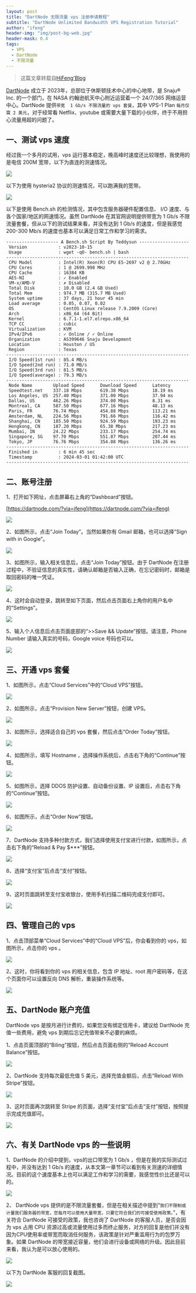 ```yaml
---
layout: post
title: "DartNode 无限流量 vps 注册申请教程"
subtitle: "DartNode Unlimited Bandwidth VPS Registration Tutorial"
author: "ifeng"
header-img: "img/post-bg-web.jpg"
header-mask: 0.4
tags:
  - VPS
  - DartNode
  - 不限流量
---
```


> 这篇文章转载自[HiFeng'Blog](https://www.hicairo.com/post/71.html)

[DartNode](https://dartnode.com/?via=ifeng) 成立于 2023年，总部位于休斯顿技术中心的中心地带，是 Snaju® Inc. 的一个部门，在 NASA 约翰逊航天中心附近运营着一个 24/7/365 网络运营中心。DartNode 提供`带宽  1 Gb/s 不限流量的 vps 套餐`，其中 VPS-1 Plan `每月仅需 2 美元`，对于经常看 Netflix、youtube 或需要大量下载的小伙伴，终于不用担心流量用超的问题了。

## 一、测试 vps 速度

经过我一个多月的试用，vps 运行基本稳定，晚高峰时速度还比较理想，我使用的是电信 200M 宽带，以下为直连的测速情况。

![](https://www.hicairo.com/zb_users/upload/2024/03/202403031709454179545169.webp)

以下为使用 hysteria2 协议的测速情况，可以跑满我的宽带。

![](https://www.hicairo.com/zb_users/upload/2024/03/202403031709454193313677.webp)

以下是使用 Bench.sh 的检测情况，其中包含服务器硬件配置信息、 I/O 速度、与各个国家/地区的网速情况。虽然 DartNode 在其官网说明提供带宽为  1 Gb/s 不限流量套餐，但从以下的测试结果来看，并没有达到 1 Gb/s 的速度，但是我感觉 200-300 Mb/s 的速度也基本可以满足日常工作和学习的需求。
```shell
-------------------- A Bench.sh Script By Teddysun -------------------
 Version            : v2023-10-15
 Usage              : wget -qO- bench.sh | bash
----------------------------------------------------------------------
 CPU Model          : Intel(R) Xeon(R) CPU E5-2697 v2 @ 2.70GHz
 CPU Cores          : 1 @ 2699.998 MHz
 CPU Cache          : 16384 KB
 AES-NI             : ✓ Enabled
 VM-x/AMD-V         : ✗ Disabled
 Total Disk         : 10.0 GB (2.4 GB Used)
 Total Mem          : 974.7 MB (315.7 MB Used)
 System uptime      : 37 days, 21 hour 45 min
 Load average       : 0.05, 0.07, 0.02
 OS                 : CentOS Linux release 7.9.2009 (Core)
 Arch               : x86_64 (64 Bit)
 Kernel             : 6.7.1-1.el7.elrepo.x86_64
 TCP CC             : cubic
 Virtualization     : KVM
 IPv4/IPv6          : ✓ Online / ✓ Online
 Organization       : AS399646 Snaju Development
 Location           : Houston / US
 Region             : Texas
----------------------------------------------------------------------
 I/O Speed(1st run) : 85.4 MB/s
 I/O Speed(2nd run) : 71.0 MB/s
 I/O Speed(3rd run) : 81.5 MB/s
 I/O Speed(average) : 79.3 MB/s
----------------------------------------------------------------------
 Node Name        Upload Speed      Download Speed      Latency
 Speedtest.net    337.18 Mbps       619.38 Mbps         18.19 ms
 Los Angeles, US  257.40 Mbps       371.00 Mbps         37.94 ms
 Dallas, US       462.26 Mbps       374.00 Mbps         8.31 ms
 Montreal, CA     587.50 Mbps       677.16 Mbps         48.13 ms
 Paris, FR        76.74 Mbps        454.88 Mbps         113.21 ms
 Amsterdam, NL    224.56 Mbps       791.66 Mbps         116.42 ms
 Shanghai, CN     185.50 Mbps       924.59 Mbps         193.23 ms
 Hongkong, CN     187.20 Mbps       65.38 Mbps          217.23 ms
 Mumbai, IN       24.22 Mbps        233.17 Mbps         254.74 ms
 Singapore, SG    97.70 Mbps        551.87 Mbps         207.44 ms
 Tokyo, JP        76.76 Mbps        354.08 Mbps         136.26 ms
----------------------------------------------------------------------
 Finished in        : 6 min 45 sec
 Timestamp          : 2024-03-01 01:42:00 UTC
----------------------------------------------------------------------
```

## 二、账号注册

1、打开如下网址，点击屏幕右上角的“Dashboard”按钮。

[https://dartnode.com/?via=ifeng](https://dartnode.com/?via=ifeng)

![](https://www.hicairo.com/zb_users/upload/2024/03/202403031709454291702729.webp)

2、如图所示，点击“Join Today”。当然如果你有 Gmail 邮箱，也可以选择“Sign with in Google”。

![](https://www.hicairo.com/zb_users/upload/2024/03/202403031709454369800314.webp)

3、如图所示，输入相关信息后，点击“Join Today”按钮。由于 DartNode 在注册过程中，不验证信息的真实性，请确认邮箱是否输入正确，在忘记密码时，邮箱是取回密码的唯一凭证。

![](https://www.hicairo.com/zb_users/upload/2024/03/202403031709454386275132.webp)

4、这时会自动登录，跳转至如下页面，然后点击页面右上角你的用户名中的“Settings”。

![](https://www.hicairo.com/zb_users/upload/2024/03/202403031709454409770083.webp)

5、输入个人信息后点击页面底部的“>>Save && Update”按钮。请注意，Phone Number 请输入真实的号码，Google voice 号码也可以。

![](https://www.hicairo.com/zb_users/upload/2024/03/202403031709454433135281.webp)

## 三、开通 vps 套餐

1、如图所示，点击“Cloud Services”中的“Cloud VPS”按钮。

![](https://www.hicairo.com/zb_users/upload/2024/03/202403031709454454504012.webp)

2、如图所示，点击“Provision New Server”按钮，创建 VPS。

![](https://www.hicairo.com/zb_users/upload/2024/03/202403031709454470669758.webp)

3、如图所示，选择适合自己的 vps 套餐，然后点击“Order Today”按钮。

![](https://www.hicairo.com/zb_users/upload/2024/03/202403031709454485191357.webp)

4、如图所示，填写 Hostname ，选择操作系统后，点击右下角的“Continue”按钮。

![](https://www.hicairo.com/zb_users/upload/2024/03/202403031709454499896460.webp)

5、如图所示，选择 DDOS 防护设置、自动备份设置、IP 设置后，点击右下角的“Continue”按钮。

![](https://www.hicairo.com/zb_users/upload/2024/03/202403031709454630872276.webp)

6、如图所示，点击“Order Now”按钮。

![](https://www.hicairo.com/zb_users/upload/2024/03/202403031709454648310080.webp)

7、DartNode 支持多种付款方式，我们选择使用支付宝进行付款，如图所示，点击右下角的“Reload & Pay $***”按钮。

![](https://www.hicairo.com/zb_users/upload/2024/03/202403031709454669978230.webp)

8、选择“支付宝”后点击“支付”按钮。

![](https://www.hicairo.com/zb_users/upload/2024/03/202403031709454694352912.webp)

9、这时页面跳转至支付宝收银台，使用手机扫描二维码完成支付即可。

![](https://www.hicairo.com/zb_users/upload/2024/03/202403031709454710252499.webp)

## 四、管理自己的 vps

1、点击顶部菜单“Cloud Services”中的“Cloud VPS”后，你会看到你的 vps，如图所示，点击你的 vps 。

![](https://www.hicairo.com/zb_users/upload/2024/03/202403031709454836466497.webp)

2、这时，你将看到你的 vps 的相关信息，包含 IP 地址、root 用户密码等，在这个页面你可以设置反向 DNS 解析，重装操作系统等。

![](https://www.hicairo.com/zb_users/upload/2024/03/202403031709454854890217.webp)

## 五、DartNode 账户充值

DartNode vps 是按月进行计费的，如果您没有绑定信用卡，建议给 DartNode 充值一些费用，避免 vps 到期后忘记充值带来不必要的麻烦。

1、点击页面顶部的“Biling”按钮，然后点击页面右侧的“Reload Account Balance”按钮。

![](https://www.hicairo.com/zb_users/upload/2024/03/202403031709454884676053.webp)

2、DartNode 支持每次最低充值 5 美元，选择充值金额后，点击“Reload With Stripe”按钮。

![](https://www.hicairo.com/zb_users/upload/2024/03/202403031709454902598990.webp)

3、这时页面再次跳转至 Stripe 的页面，选择“支付宝”后点击“支付”按钮，按照提示完成充值即可。

![](https://www.hicairo.com/zb_users/upload/2024/03/202403031709454917439324.webp)

## 六、有关 DartNode vps 的一些说明

1、DartNode 的介绍中提到，vps的出口带宽为 1 Gb/s ，但是在我的实际测试过程中，并没有达到 1 Gb/s 的速度，从本文第一章节可以看到有关测速的详细情况。目前的这个速度基本上也可以满足工作和学习的需要，我感觉性价比还是可以的。

![](https://www.hicairo.com/zb_users/upload/2024/03/202403031709454936396565.webp)

2、 DartNode vps 提供的是不限流量套餐，但是在相关描述中提到“`我们不限制或计量我们服务器的带宽，您每月可以使用大量带宽，只要它符合我们的可接受使用政策。`”，有关符合 DartNode 可接受的政策，我也咨询了 DartNode 的客服人员，是否会因为 vps 占用 CPU 资源过高或流量使用过多而终止服务，对方的回复是他们并没有因为CPU使用率或带宽而取消任何服务，该政策是针对严重滥用行为的包罗万象。如果 DartNode 的带宽接近容量，他们会进行设备或网络的升级。因此目前来看，我认为是可以放心使用的。

![](https://www.hicairo.com/zb_users/upload/2024/03/202403031709454955808154.webp)

以下为 DartNode 客服的回复截图。

![](https://www.hicairo.com/zb_users/upload/2024/03/202403031709454973613054.webp)
